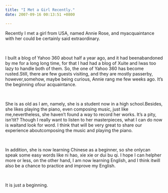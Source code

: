 ```yaml
---
title: "I Met a Girl Recently."
date: 2007-09-16 00:13:51 +0800

---
```

<p class="MsoNormal">Recently I met a girl from <st1:country-region w:st="on"><st1:place w:st="on">USA</st1:place></st1:country-region>, named Annie Rose, and myacquaintance with her could be certainly said extraordinary.<o:p /></p><p class="MsoNormal"><o:p>&nbsp;</o:p></p><p class="MsoNormal">I built a blog of Yahoo 360 about half a year ago, and it had beenabandoned by me for a long long time, for that I had had a blog of Xuite and Iwas too lazy to handle both of them. So, the one of Yahoo 360 has become rusted.Still, there are few guests visiting, and they are mostly passerby, however,somehow, maybe being curious, Annie rang me few weeks ago. It’s the beginning ofour acquaintance.</p><p class="MsoNormal"><o:p>&nbsp;</o:p></p><p class="MsoNormal">She is as old as I am, namely, she is a student now in a high school.Besides, she likes playing the piano, even composing music, just like me,nevertheless, she haven’t found a way to record her works. It’s a pity, isn’tit? Though I really want to listen to her masterpieces, what I can do now is waitand look for word. I think that will be very great to share our experience aboutcomposing the music and playing the piano.</p><p class="MsoNormal"><o:p>&nbsp;</o:p></p><p class="MsoNormal">In addition, she is now learning Chinese as a beginner, so she onlycan speak some easy words like ni hao, xie xie or dui bu qi. I hope I can helpher more or less, on the other hand, I am now learning English, and I think itwill also be a chance to practice and improve my English.</p><p class="MsoNormal"><o:p>&nbsp;</o:p></p><p class="MsoNormal">It is just a beginning.</p>
